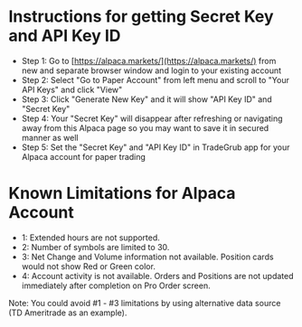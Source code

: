 # Instructions for getting Secret Key and API Key ID
 - Step 1: Go to [https://alpaca.markets/](https://alpaca.markets/) from new and separate browser window and login to your existing account
 - Step 2: Select "Go to Paper Account" from left menu and scroll to "Your API Keys" and click "View"
 - Step 3: Click "Generate New Key" and it will show "API Key ID" and "Secret Key"
 - Step 4: Your "Secret Key" will disappear after refreshing or navigating away from this Alpaca page so you may want to save it in secured manner as well
 - Step 5: Set the "Secret Key" and "API Key ID" in TradeGrub app for your Alpaca account for paper trading

# Known Limitations for Alpaca Account
 - 1: Extended hours are not supported.
 - 2: Number of symbols are limited to 30.
 - 3: Net Change and Volume information not available. Position cards would not show Red or Green color.
 - 4: Account activity is not available. Orders and Positions are not updated immediately after completion on Pro Order screen.
 
 Note: You could avoid #1 - #3 limitations by using alternative data source (TD Ameritrade as an example).
